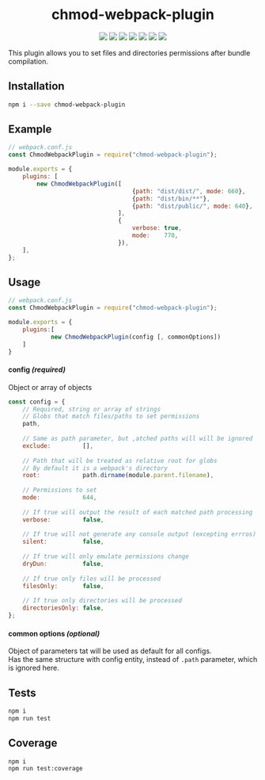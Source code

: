 <h1 align="center">chmod-webpack-plugin</h1>
<p align="center">
    <a href="https://www.npmjs.com/package/chmod-webpack-plugin"><img src="https://img.shields.io/badge/npm-chmod--webpack--plugin-brightgreen.svg" /></a>
    <a href="https://www.npmjs.com/package/chmod-webpack-plugin"><img src="https://img.shields.io/npm/v/chmod-webpack-plugin.svg" /></a>
    <a href="https://www.npmjs.com/package/chmod-webpack-plugin"><img src="https://img.shields.io/npm/dt/chmod-webpack-plugin.svg" /></a>
    <a href="https://www.npmjs.com/package/chmod-webpack-plugin"><img src="https://img.shields.io/travis/xobotyi/chmod-webpack-plugin.svg" /></a>
    <a href="https://www.codacy.com/app/xobotyi/chmod-webpack-plugin"><img src="https://api.codacy.com/project/badge/Grade/2fdb90f167134d14b249bc9790d76175"/></a>
    <a href="https://www.codacy.com/app/xobotyi/chmod-webpack-plugin"><img src="https://api.codacy.com/project/badge/Coverage/2fdb90f167134d14b249bc9790d76175"/></a>
    <a href="https://www.npmjs.com/package/chmod-webpack-plugin"><img src="https://img.shields.io/npm/l/chmod-webpack-plugin.svg" /></a>
</p>

This plugin allows you to set files and directories permissions after bundle compilation.

## Installation
```bash
npm i --save chmod-webpack-plugin
```

## Example
```javascript
// webpack.conf.js
const ChmodWebpackPlugin = require("chmod-webpack-plugin");

module.exports = {
    plugins: [
        new ChmodWebpackPlugin([
                                   {path: "dist/dist/", mode: 660},
                                   {path: "dist/bin/**"},
                                   {path: "dist/public/", mode: 640},
                               ],
                               {
                                   verbose: true,
                                   mode:    770,
                               }),
    ],
};
```

## Usage
```javascript
// webpack.conf.js
const ChmodWebpackPlugin = require("chmod-webpack-plugin");

module.exports = {
    plugins:[
            new ChmodWebpackPlugin(config [, commonOptions])
    ]
}
```

#### config _(required)_
Object or array of objects
```javascript
const config = {
    // Required, string or array of strings
    // Globs that match files/paths to set permissions
    path,
    
    // Same as path parameter, but ,atched paths will will be ignored
    exclude:         [],
    
    // Path that will be treated as relative root for globs
    // By default it is a webpack's directory
    root:            path.dirname(module.parent.filename),
    
    // Permissions to set
    mode:            644,
    
    // If true will output the result of each matched path processing
    verbose:         false,
    
    // If true will not generate any console output (excepting errros)
    silent:          false,
    
    // If true will only emulate permissions change
    dryDun:          false,
    
    // If true only files will be processed
    filesOnly:       false,
    
    // If true only directories will be processed
    directoriesOnly: false, 
};
```

#### common options _(optional)_
Object of parameters tat will be used as default for all configs.  
Has the same structure with config entity, instead of `.path` parameter, which is ignored here.

## Tests
```bash
npm i
npm run test
```

## Coverage
```bash
npm i
npm run test:coverage
```
